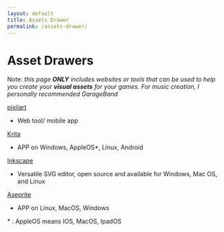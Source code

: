 ```yaml
---
layout: default
title: Assets Drawer
permalink: /assets-drawer/
---
```


# Asset Drawers

Note: *this page **ONLY** includes websites or tools that can be used to help you create your **visual assets** for your games. For music creation, I personally recommended GarageBand*

[pixilart](https://www.pixilart.com/)
- Web tool/ mobile app

[Krita](https://krita.org)
- APP on Windows, AppleOS\*, Linux, Android

[Inkscape](https://inkscape.org/)
- Versatile SVG editor, open source and available for Windows, Mac OS, and Linux

[Aseprite](https://github.com/aseprite/aseprite)
- APP on Linux, MacOS, Windows

\* : AppleOS means IOS, MacOS, IpadOS
